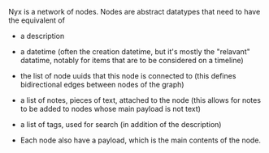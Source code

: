 Nyx is a network of nodes. Nodes are abstract datatypes that need to have the equivalent of

- a description
- a datetime (often the creation datetime, but it's mostly the "relavant" datatime, notably for items that are to be considered on a timeline)
- the list of node uuids that this node is connected to (this defines bidirectional edges between nodes of the graph)
- a list of notes, pieces of text, attached to the node (this allows for notes to be added to nodes whose main payload is not text)
- a list of tags, used for search (in addition of the description)

- Each node also have a payload, which is the main contents of the node.